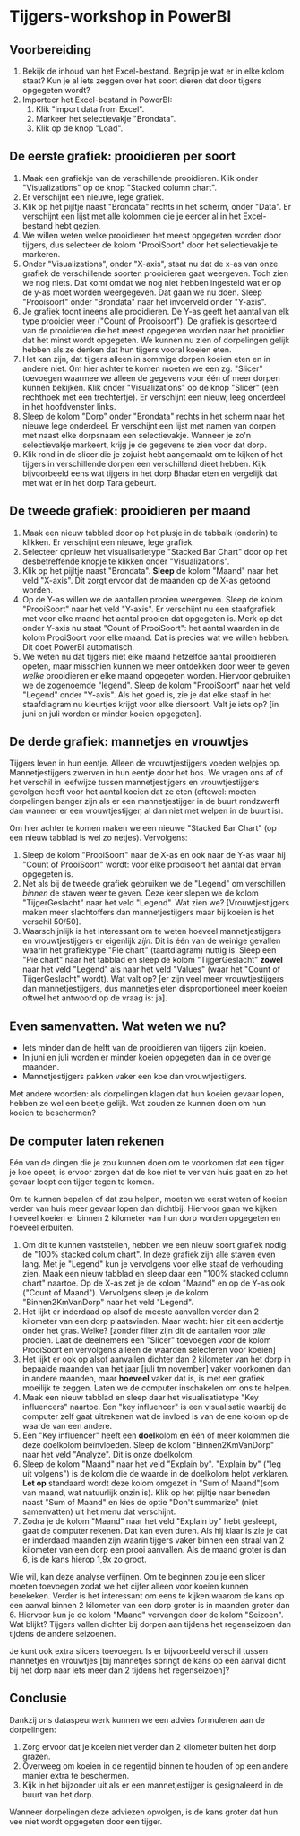 # Tijgers-workshop in PowerBI

## Voorbereiding

1. Bekijk de inhoud van het Excel-bestand. Begrijp je wat er in elke kolom staat? Kun je al iets zeggen over het soort dieren dat door tijgers opgegeten wordt?
2. Importeer het Excel-bestand in PowerBI:
    1. Klik "import data from Excel".
    2. Markeer het selectievakje "Brondata".
    3. Klik op de knop "Load".

## De eerste grafiek: prooidieren per soort

1. Maak een grafiekje van de verschillende prooidieren. Klik onder "Visualizations" op de knop "Stacked column chart".
2. Er verschijnt een nieuwe, lege grafiek. 
3. Klik op het pijltje naast "Brondata" rechts in het scherm, onder "Data". Er verschijnt een lijst met alle kolommen die je eerder al in het Excel-bestand hebt gezien.
4. We willen weten welke prooidieren het meest opgegeten worden door tijgers, dus selecteer de kolom "ProoiSoort" door het selectievakje te markeren.
5. Onder "Visualizations", onder "X-axis", staat nu dat de x-as van onze grafiek de verschillende soorten prooidieren gaat weergeven. Toch zien we nog niets. Dat komt omdat we nog niet hebben ingesteld wat er op de y-as moet worden weergegeven. Dat gaan we nu doen. Sleep "Prooisoort" onder "Brondata" naar het invoerveld onder "Y-axis".
6. Je grafiek toont ineens alle prooidieren. De Y-as geeft het aantal van elk type prooidier weer ("Count of Prooisoort"). De grafiek is gesorteerd van de prooidieren die het meest opgegeten worden naar het prooidier dat het minst wordt opgegeten. We kunnen nu zien of dorpelingen gelijk hebben als ze denken dat hun tijgers vooral koeien eten.
7. Het kan zijn, dat tijgers alleen in sommige dorpen koeien eten en in andere niet. Om hier achter te komen moeten we een zg. "Slicer" toevoegen waarmee we alleen de gegevens voor één of meer dorpen kunnen bekijken. Klik onder "Visualizations" op de knop "Slicer" (een rechthoek met een trechtertje). Er verschijnt een nieuw, leeg onderdeel in het hoofdvenster links.
8. Sleep de kolom "Dorp" onder "Brondata" rechts in het scherm naar het nieuwe lege onderdeel. Er verschijnt een lijst met namen van dorpen met naast elke dorpsnaam een selectievakje. Wanneer je zo'n selectievakje markeert, krijg je de gegevens te zien voor dat dorp.
9. Klik rond in de slicer die je zojuist hebt aangemaakt om te kijken of het tijgers in verschillende dorpen een verschillend dieet hebben. Kijk bijvoorbeeld eens wat tijgers in het dorp Bhadar eten en vergelijk dat met wat er in het dorp Tara gebeurt.

## De tweede grafiek: prooidieren per maand

1. Maak een nieuw tabblad door op het plusje in de tabbalk (onderin) te klikken. Er verschijnt een nieuwe, lege grafiek.
2. Selecteer opnieuw het visualisatietype "Stacked Bar Chart" door op het desbetreffende knopje te klikken onder "Visualizations". 
3. Klik op het pijltje naast "Brondata". **Sleep** de kolom "Maand" naar het veld "X-axis". Dit zorgt ervoor dat de maanden op de X-as getoond worden.
3. Op de Y-as willen we de aantallen prooien weergeven. Sleep de kolom "ProoiSoort" naar het veld "Y-axis". Er verschijnt nu een staafgrafiek met voor elke maand het aantal prooien dat opgegeten is. Merk op dat onder Y-axis nu staat "Count of ProoiSoort": het aantal waarden in de kolom ProoiSoort voor elke maand. Dat is precies wat we willen hebben. Dit doet PowerBI automatisch.
4. We weten nu dat tijgers niet elke maand hetzelfde aantal prooidieren opeten, maar misschien kunnen we meer ontdekken door weer te geven *welke* prooidieren er elke maand opgegeten worden. Hiervoor gebruiken we de zogenoemde "legend". Sleep de kolom "ProoiSoort" naar het veld "Legend" onder "Y-axis". Als het goed is, zie je dat elke staaf in het staafdiagram nu kleurtjes krijgt voor elke diersoort. Valt je iets op? [in juni en juli worden er minder koeien opgegeten].

## De derde grafiek: mannetjes en vrouwtjes

Tijgers leven in hun eentje. Alleen de vrouwtjestijgers voeden welpjes op. Mannetjestijgers zwerven in hun eentje door het bos. We vragen ons af of het verschil in leefwijze tussen mannetjestijgers en vrouwtjestijgers gevolgen heeft voor het aantal koeien dat ze eten (oftewel: moeten dorpelingen banger zijn als er een mannetjestijger in de buurt rondzwerft dan wanneer er een vrouwtjestijger, al dan niet met welpen in de buurt is).

Om hier achter te komen maken we een nieuwe "Stacked Bar Chart" (op een nieuw tabblad is wel zo netjes). Vervolgens:

1. Sleep de kolom "ProoiSoort" naar de X-as en ook naar de Y-as waar hij "Count of ProoiSoort" wordt: voor elke prooisoort het aantal dat ervan opgegeten is.
2. Net als bij de tweede grafiek gebruiken we de "Legend" om verschillen *binnen* de staven weer te geven. Deze keer slepen we de kolom "TijgerGeslacht" naar het veld "Legend". Wat zien we? [Vrouwtjestijgers maken meer slachtoffers dan mannetjestijgers maar bij koeien is het verschil 50/50].
3. Waarschijnlijk is het interessant om te weten hoeveel mannetjestijgers en vrouwtjestijgers er eigenlijk *zijn*. Dit is één van de weinige gevallen waarin het grafiektype "Pie chart" (taartdiagram) nuttig is. Sleep een "Pie chart" naar het tabblad en sleep de kolom "TijgerGeslacht" **zowel** naar het veld "Legend" als naar het veld "Values" (waar het "Count of TijgerGeslacht" wordt). Wat valt op? [er zijn veel meer vrouwtjestijgers dan mannetjestijgers, dus mannetjes eten disproportioneel meer koeien oftwel het antwoord op de vraag is: ja].

## Even samenvatten. Wat weten we nu?

- Iets minder dan de helft van de prooidieren van tijgers zijn koeien.
- In juni en juli worden er minder koeien opgegeten dan in de overige maanden.
- Mannetjestijgers pakken vaker een koe dan vrouwtjestijgers.

Met andere woorden: als dorpelingen klagen dat hun koeien gevaar lopen, hebben ze wel een beetje gelijk. Wat zouden ze kunnen doen om hun koeien te beschermen?

## De computer laten rekenen

Eén van de dingen die je zou kunnen doen om te voorkomen dat een tijger je koe opeet, is ervoor zorgen dat de koe niet te ver van huis gaat en zo het gevaar loopt een tijger tegen te komen.

Om te kunnen bepalen of dat zou helpen, moeten we eerst weten of koeien verder van huis meer gevaar lopen dan dichtbij. Hiervoor gaan we kijken hoeveel koeien er binnen 2 kilometer van hun dorp worden opgegeten en hoeveel erbuiten.

1. Om dit te kunnen vaststellen, hebben we een nieuw soort grafiek nodig: de "100% stacked colum chart". In deze grafiek zijn alle staven even lang. Met je "Legend" kun je vervolgens voor elke staaf de verhouding zien. Maak een nieuw tabblad en sleep daar een "100% stacked column chart" naartoe. Op de X-as zet je de kolom "Maand" en op de Y-as ook ("Count of Maand"). Vervolgens sleep je de kolom "Binnen2KmVanDorp" naar het veld "Legend".
2. Het lijkt er inderdaad op alsof de meeste aanvallen verder dan 2 kilometer van een dorp plaatsvinden. Maar wacht: hier zit een addertje onder het gras. Welke? [zonder filter zijn dit de aantallen voor *alle* prooien. Laat de deelnemers een "Slicer" toevoegen voor de kolom ProoiSoort en vervolgens alleen de waarden selecteren voor koeien]
3. Het lijkt er ook op alsof aanvallen dichter dan 2 kilometer van het dorp in bepaalde maanden van het jaar [juli tm november] vaker voorkomen dan in andere maanden, maar **hoeveel** vaker dat is, is met een grafiek moeilijk te zeggen. Laten we de computer inschakelen om ons te helpen.
4. Maak een nieuw tabblad en sleep daar het visualisatietype "Key influencers" naartoe. Een "key influencer" is een visualisatie waarbij de computer zelf gaat uitrekenen wat de invloed is van de ene kolom op de waarde van een andere.
5. Een "Key influencer" heeft een **doel**kolom en één of meer kolommen die deze doelkolom beïnvloeden. Sleep de kolom "Binnen2KmVanDorp" naar het veld "Analyze". Dit is onze doelkolom.
6. Sleep de kolom "Maand" naar het veld "Explain by". "Explain by" ("leg uit volgens") is de kolom die de waarde in de doelkolom helpt verklaren. **Let op** standaard wordt deze kolom omgezet in "Sum of Maand"(som van maand, wat natuurlijk onzin is). Klik op het pijltje naar beneden naast "Sum of Maand" en kies de optie "Don't summarize" (niet samenvatten) uit het menu dat verschijnt.
7. Zodra je de kolom "Maand" naar het veld "Explain by" hebt gesleept, gaat de computer rekenen. Dat kan even duren. Als hij klaar is zie je dat er inderdaad maanden zijn waarin tijgers vaker binnen een straal van 2 kilometer van een dorp een prooi aanvallen. Als de maand groter is dan 6, is de kans hierop 1,9x zo groot.

Wie wil, kan deze analyse verfijnen. Om te beginnen zou je een slicer moeten toevoegen zodat we het cijfer alleen voor koeien kunnen berekeken. Verder is het interessant om eens te kijken waarom de kans op een aanval binnen 2 kilometer van een dorp groter is in maanden groter dan 6. Hiervoor kun je de kolom "Maand" vervangen door de kolom "Seizoen". Wat blijkt? Tijgers vallen dichter bij dorpen aan tijdens het regenseizoen dan tijdens de andere seizoenen.

Je kunt ook extra slicers toevoegen. Is er bijvoorbeeld verschil tussen mannetjes en vrouwtjes [bij mannetjes springt de kans op een aanval dicht bij het dorp naar iets meer dan 2 tijdens het regenseizoen]?

## Conclusie

Dankzij ons dataspeurwerk kunnen we een advies formuleren aan de dorpelingen:

1. Zorg ervoor dat je koeien niet verder dan 2 kilometer buiten het dorp grazen.
2. Overweeg om koeien in de regentijd binnen te houden of op een andere manier extra te beschermen.
3. Kijk in het bijzonder uit als er een mannetjestijger is gesignaleerd in de buurt van het dorp.

Wanneer dorpelingen deze adviezen opvolgen, is de kans groter dat hun vee niet wordt opgegeten door een tijger.
